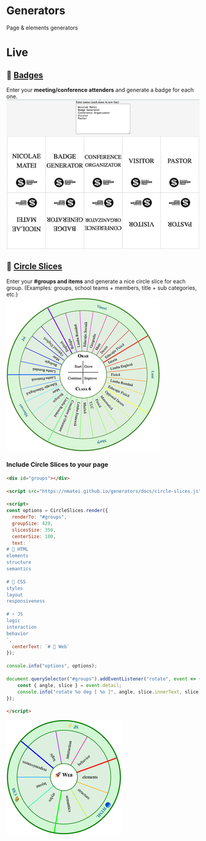 # Generators
Page &amp; elements generators

# Live

## 🪪 [Badges](https://nmatei.github.io/generators/badges)

Enter your **meeting/conference attenders** and generate a badge for each one.
![badge.png](images/badge.png)


## 🔵 [Circle Slices](https://nmatei.github.io/generators/circle-slices)

Enter your **#groups and items** and generate a nice circle slice for each group. (Examples: groups, school teams + members, title + sub categories, etc.)  
![orar.png](images/orar.png)


### Include Circle Slices to your page

```html
<div id="groups"></div>

<script src="https://nmatei.github.io/generators/docs/circle-slices.js"></script>

<script>
const options = CircleSlices.render({
  renderTo: "#groups",
  groupSize: 420,
  slicesSize: 350,
  centerSize: 100,
  text: `
# 🔵 HTML
elements
structure
semantics

# 🎨 CSS
styles
layout
responsiveness

# ⚡ JS
logic
interaction
behavior
`,
  centerText: `# 🚀 Web`
});
 
console.info("options", options);

document.querySelector("#groups").addEventListener("rotate", event => {
    const { angle, slice } = event.detail;
    console.info("rotate %o deg [ %o ]", angle, slice.innerText, slice);
});

</script>
```

![circle-web.png](images/circle-web.png)